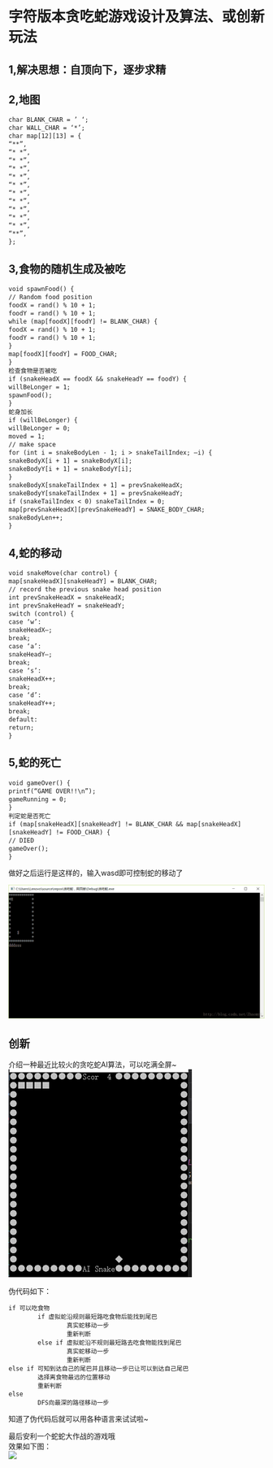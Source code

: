 # 字符版本贪吃蛇游戏设计及算法、或创新玩法
## 1,解决思想：自顶向下，逐步求精
## 2,地图
```
char BLANK_CHAR = ’ ‘; 
char WALL_CHAR = ‘*’; 
char map[12][13] = { 
“**”, 
“* *”, 
“* *”, 
“* *”, 
“* *”, 
“* *”, 
“* *”, 
“* *”, 
“* *”, 
“* *”, 
“* *”, 
“**”, 
}; 
```
## 3,食物的随机生成及被吃 
```
void spawnFood() { 
// Random food position 
foodX = rand() % 10 + 1; 
foodY = rand() % 10 + 1; 
while (map[foodX][foodY] != BLANK_CHAR) { 
foodX = rand() % 10 + 1; 
foodY = rand() % 10 + 1; 
} 
map[foodX][foodY] = FOOD_CHAR; 
} 
检查食物是否被吃 
if (snakeHeadX == foodX && snakeHeadY == foodY) { 
willBeLonger = 1; 
spawnFood(); 
} 
蛇身加长 
if (willBeLonger) { 
willBeLonger = 0; 
moved = 1; 
// make space 
for (int i = snakeBodyLen - 1; i > snakeTailIndex; –i) { 
snakeBodyX[i + 1] = snakeBodyX[i]; 
snakeBodyY[i + 1] = snakeBodyY[i]; 
} 
snakeBodyX[snakeTailIndex + 1] = prevSnakeHeadX; 
snakeBodyY[snakeTailIndex + 1] = prevSnakeHeadY; 
if (snakeTailIndex < 0) snakeTailIndex = 0; 
map[prevSnakeHeadX][prevSnakeHeadY] = SNAKE_BODY_CHAR; 
snakeBodyLen++; 
} 
```
## 4,蛇的移动
```
void snakeMove(char control) { 
map[snakeHeadX][snakeHeadY] = BLANK_CHAR; 
// record the previous snake head position 
int prevSnakeHeadX = snakeHeadX; 
int prevSnakeHeadY = snakeHeadY; 
switch (control) { 
case ‘w’: 
snakeHeadX–; 
break; 
case ‘a’: 
snakeHeadY–; 
break; 
case ‘s’: 
snakeHeadX++; 
break; 
case ‘d’: 
snakeHeadY++; 
break; 
default: 
return; 
} 
```
## 5,蛇的死亡
```
void gameOver() { 
printf(“GAME OVER!!\n”); 
gameRunning = 0; 
} 
判定蛇是否死亡 
if (map[snakeHeadX][snakeHeadY] != BLANK_CHAR && map[snakeHeadX][snakeHeadY] != FOOD_CHAR) { 
// DIED 
gameOver(); 
} 
```
做好之后运行是这样的，输入wasd即可控制蛇的移动了

![](https://github.com/xiaobaishangxian/homework/blob/gh-pages/images/20171228232555736.png?raw=true)

## 创新
介绍一种最近比较火的贪吃蛇AI算法，可以吃满全屏~    
![](https://github.com/xiaobaishangxian/homework/blob/gh-pages/images/20171228094733663.gif?raw=true)    

伪代码如下：
```
if 可以吃食物
        if 虚拟蛇沿规则最短路吃食物后能找到尾巴
                真实蛇移动一步
                重新判断
        else if 虚拟蛇沿不规则最短路去吃食物能找到尾巴
                真实蛇移动一步
                重新判断
else if 可知到达自己的尾巴并且移动一步已让可以到达自己尾巴
        选择离食物最远的位置移动
        重新判断
else
        DFS向最深的路径移动一步
```
知道了伪代码后就可以用各种语言来试试啦~

最后安利一个蛇蛇大作战的游戏哦    
效果如下图：    
![](https://zzm99.github.io/homework/images/t1.gif)